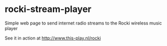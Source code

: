 rocki-stream-player
===================

Simple web page to send internet radio streams to the Rocki wireless music player

See it in action at http://www.this-play.nl/rocki
